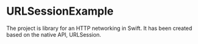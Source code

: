 # URLSessionExample
The project is library for an HTTP networking in Swift.
It has been created based on the native API, URLSession.
